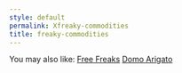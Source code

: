 ```yaml
---
style: default
permalink: Xfreaky-commodities
title: freaky-commodities
---
```

You may also like:
[Free Freaks](http://scp-wiki.net/free-freaks)
[Domo Arigato](http://scp-wiki.net/domo-arigato)